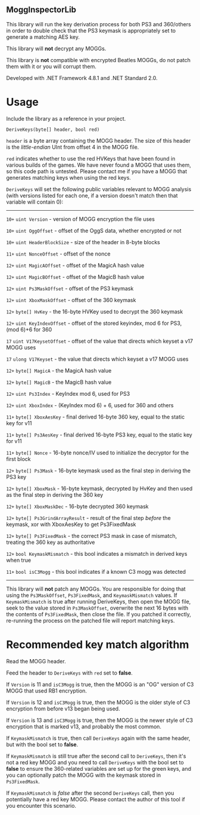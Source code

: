 ## MoggInspectorLib


This library will run the key derivation process for both PS3 and 360/others in order to double check that the PS3 keymask is appropriately set to generate a matching AES key.

This library will **not** decrypt any MOGGs.

This library is **not** compatible with encrypted Beatles MOGGs, do not patch them with it or you will corrupt them.

Developed with .NET Framework 4.8.1 and .NET Standard 2.0.

# Usage

Include the library as a reference in your project.

`DeriveKeys(byte[] header, bool red)`

`header` is a byte array containing the MOGG header. The size of this header is the *little-endian* UInt from offset 4 in the MOGG file.

`red` indicates whether to use the red HVKeys that have been found in various builds of the games. We have never found a MOGG that uses them, so this code path is untested. Please contact me if you have a MOGG that generates matching keys when using the red keys.

`DeriveKeys` will set the following public variables relevant to MOGG analysis (with versions listed for each one, if a version doesn't match then that variable will contain 0):

---
`10+` `uint Version` - version of MOGG encryption the file uses

`10+` `uint OggOffset` - offset of the OggS data, whether encrypted or not

`10+` `uint HeaderBlockSize` - size of the header in 8-byte blocks

`11+` `uint NonceOffset` - offset of the nonce

`12+` `uint MagicAOffset` - offset of the MagicA hash value

`12+` `uint MagicBOffset` - offset of the MagicB hash value

`12+` `uint Ps3MaskOffset` - offset of the PS3 keymask

`12+` `uint XboxMaskOffset` - offset of the 360 keymask

`12+` `byte[] HvKey` - the 16-byte HVKey used to decrypt the 360 keymask

`12+` `uint KeyIndexOffset` - offset of the stored keyindex, mod 6 for PS3, (mod 6)+6 for 360

`17` `uint V17KeysetOffset` - offset of the value that directs which keyset a v17 MOGG uses

`17` `ulong V17Keyset` - the value that directs which keyset a v17 MOGG uses

`12+` `byte[] MagicA` - the MagicA hash value

`12+` `byte[] MagicB` - the MagicB hash value

`12+` `uint Ps3Index` - KeyIndex mod 6, used for PS3

`12+` `uint XboxIndex` - (KeyIndex mod 6) + 6, used for 360 and others

`11+` `byte[] XboxAesKey` - final derived 16-byte 360 key, equal to the static key for v11

`11+` `byte[] Ps3AesKey` - final derived 16-byte PS3 key, equal to the static key for v11

`11+` `byte[] Nonce` - 16-byte nonce/IV used to initialize the decryptor for the first block

`12+` `byte[] Ps3Mask` - 16-byte keymask used as the final step in deriving the PS3 key

`12+` `byte[] XboxMask` - 16-byte keymask, decrypted by HvKey and then used as the final step in deriving the 360 key

`12+` `byte[] XboxMaskDec` - 16-byte decrypted 360 keymask

`12+` `byte[] Ps3GrindArrayResult` - result of the final step *before* the keymask, xor with XboxAesKey to get Ps3FixedMask

`12+` `byte[] Ps3FixedMask` - the correct PS3 mask in case of mismatch, treating the 360 key as authoritative

`12+` `bool KeymaskMismatch` - this bool indicates a mismatch in derived keys when true

`11+` `bool isC3Mogg` - this bool indicates if a known C3 mogg was detected

---

This library will **not** patch any MOGGs. You are responsible for doing that using the `Ps3MaskOffset`, `Ps3FixedMask`, and `KeymaskMismatch` values. If `KeymaskMismatch` is true after running DeriveKeys, then open the MOGG file, seek to the value stored in `Ps3MaskOffset`, overwrite the next 16 bytes with the contents of `Ps3FixedMask`, then close the file. If you patched it correctly, re-running the process on the patched file will report matching keys.

# Recommended key match algorithm

Read the MOGG header.

Feed the header to `DeriveKeys` with `red` set to **false**.

If `Version` is 11 and `isC3Mogg` is true, then the MOGG is an "OG" version of C3 MOGG that used RB1 encryption.

If `Version` is 12 and `isC3Mogg` is true, then the MOGG is the older style of C3 encryption from before v13 began being used.

If `Version` is 13 and `isC3Mogg` is true, then the MOGG is the newer style of C3 encryption that is marked v13, and probably the most common.

If `KeymaskMismatch` is true, then call `DeriveKeys` again with the same header, but with the bool set to **false**.

If `KeymaskMismatch` is still true after the second call to `DeriveKeys`, then it's not a red key MOGG and you need to call `DeriveKeys` with the bool set to **false** to ensure the 360-related variables are set up for the green keys, and you can optionally patch the MOGG with the keymask stored in `Ps3FixedMask`.

If `KeymaskMismatch` is *false* after the second `DeriveKeys` call, then you potentially have a red key MOGG. Please contact the author of this tool if you encounter this scenario.
